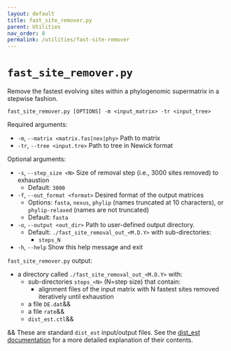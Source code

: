 ```yaml
---
layout: default
title: fast_site_remover.py
parent: Utilities
nav_order: 8
permalink: /utilities/fast-site-remover
---
```


# `fast_site_remover.py`

Remove the fastest evolving sites within a phylogenomic supermatrix in a stepwise fashion.

`fast_site_remover.py [OPTIONS] -m <input_matrix> -tr <input_tree>`

Required arguments:
- `-m`, `--matrix <matrix.fas|nex|phy>` Path to matrix
- `-tr`, `--tree <input.tre>` Path to tree in Newick format

Optional arguments:
- `-s`, `--step_size <N>` Size of removal step (i.e., 3000 sites removed) to exhaustion
  - Default: `3000`
- `-f`, `--out_format <format>` Desired format of the output matrices
  - Options: `fasta`, `nexus`, `phylip` (names truncated at 10 characters), or `phylip-relaxed` (names are not truncated)
  - Default: `fasta`
- `-o`, `--output <out_dir>` Path to user-defined output directory.
  - Default: `./fast_site_removal_out_<M.D.Y>` with sub-directories:
    - `steps_N`
- `-h`, `--help` Show this help message and exit

`fast_site_remover.py` output:
- a directory called `./fast_site_removal_out_<M.D.Y>` with:
  - sub-directories `steps_<N>` (N=step size) that contain:
    - alignment files of the input matrix with N fastest sites removed iteratively until exhaustion
  - a file `DE.dat`&&
  - a file `rate`&&
  - `dist_est.ctl`&&

&& These are standard `dist_est` input/output files. See the [dist_est documentation](https://amoeba.msstate.edu/phylofisher/pdfs/distest.pdf) for a more detailed explanation of their contents.